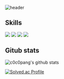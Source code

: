 ![header](https://capsule-render.vercel.app/api?type=Waving&color=C9E5FF&height=300&section=header&text=cocopang&fontSize=90&fontColor=FFFFFF)
## Skills
<img src="https://img.shields.io/badge/Js-F7DF1E?style=for-the-badge&logo=JS&logoColor=black"> <img src="https://img.shields.io/badge/Ts-25378A?style=for-the-badge&logo=JS&logoColor=black"> <img src="https://img.shields.io/badge/React-9DD3FA?style=for-the-badge&logo=JS&logoColor=black">  <img src="https://img.shields.io/badge/NEXT-000000?style=for-the-badge&logo=JS&logoColor=black"> 
## Gitub stats
![c0c0pang's github stats](https://github-readme-stats.vercel.app/api?username=c0c0pang&show_icons=true)

[![Solved.ac Profile](http://mazassumnida.wtf/api/v2/generate_badge?boj=coc178)](https://solved.ac/coc178/)
<!--
**c0c0pang/c0c0pang** is a ✨ _special_ ✨ repository because its `README.md` (this file) appears on your GitHub profile.

Here are some ideas to get you started:

- 🔭 I’m currently working on ...
- 🌱 I’m currently learning ...
- 👯 I’m looking to collaborate on ...
- 🤔 I’m looking for help with ...
- 💬 Ask me about ...
- 📫 How to reach me: ...
- 😄 Pronouns: ...
- ⚡ Fun fact: ...
-->
